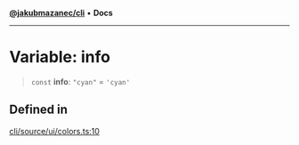 [**@jakubmazanec/cli**](../../../README.md) • **Docs**

---

# Variable: info

> `const` **info**: `"cyan"` = `'cyan'`

## Defined in

[cli/source/ui/colors.ts:10](https://github.com/jakubmazanec/tools/blob/3137813ef46c72d3c081751f960a2aa2c61ad567/packages/cli/source/ui/colors.ts#L10)
